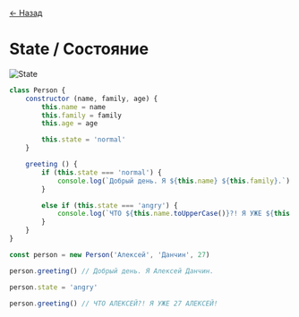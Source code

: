 [← Назад](/README.md "Вернуться на главную страницу")

# State / Состояние

![State](https://hsto.org/getpro/habr/post_images/4fb/72c/31e/4fb72c31e718d89f6cefb97af767b6ee.jpg)

```javascript
class Person {
	constructor (name, family, age) {
		this.name = name
		this.family = family
		this.age = age

		this.state = 'normal'
	}

	greeting () {
		if (this.state === 'normal') {
			console.log(`Добрый день. Я ${this.name} ${this.family}.`)
		}

		else if (this.state === 'angry') {
			console.log(`ЧТО ${this.name.toUpperCase()}?! Я УЖЕ ${this.age} ${this.name.toUpperCase()}!`)
		}
	}
}

const person = new Person('Алексей', 'Данчин', 27)

person.greeting() // Добрый день. Я Алексей Данчин.

person.state = 'angry'

person.greeting() // ЧТО АЛЕКСЕЙ?! Я УЖЕ 27 АЛЕКСЕЙ!
```